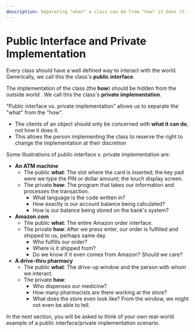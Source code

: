 ```yaml
---
description: Separating "what" a class can do from "how" it does it.
---
```


# Public Interface and Private Implementation

Every class should have a well defined way to interact with the world. Generically, we call this the class's **public interface**. 

The implementation of the class \(the **how**\) should be hidden from the outside world . We call this the class's **private implementation**. 

"Public interface vs. private implementation" allows us to separate the "what" from the "how".

* The  clients of an object should only be concerned with **what it can do**, not how it does it.
* This allows the person implementing the class to reserve the right to change the implementation at their discretion

Some illustrations of public interface v. private implementation are:

* **An ATM machine**
  * The public **what**: The slot where the card is inserted; the key pad were we type the PIN or dollar amount; the touch display screen. 
  * The private **how**: The program that takes our information and processes the transaction.
    * What language is the code written in?
    * How exactly is our account balance being calculated?
    * How is our balance being stored on the bank's system?
* **Amazon.com** 
  * The public **what**: The entire Amazon order interface. 
  * The private **how**: After we press enter, our order is fulfilled and shipped to us, perhaps same day. 
    * Who fulfills our order?
    * Where is it shipped from?
    * Do we know if it even comes from Amazon? Should we care?
* **A drive-thru pharmacy**
  * The public **what**: The drive-up window and the person with whom we interact. 
  * The private **how**:
    * Who dispenses our medicine?
    * How many pharmacists are there working at the store?
    * What does the store even look like? From the window, we might not even be able to tell. 

In the next section, you will be asked to think of your own real-world example of a public interface/private implementation scenario. 

